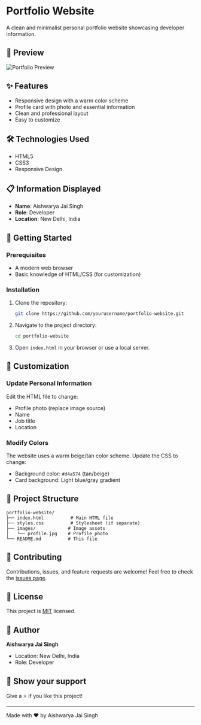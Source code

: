 # Portfolio Website

A clean and minimalist personal portfolio website showcasing developer information.

## 🎨 Preview

![Portfolio Preview](<img width="1883" height="903" alt="image" src="https://github.com/user-attachments/assets/9851be8d-8ad6-4c79-8586-6b2401e69a0a" />
)

## ✨ Features

- Responsive design with a warm color scheme
- Profile card with photo and essential information
- Clean and professional layout
- Easy to customize

## 🛠️ Technologies Used

- HTML5
- CSS3
- Responsive Design

## 📋 Information Displayed

- **Name**: Aishwarya Jai Singh
- **Role**: Developer
- **Location**: New Delhi, India

## 🚀 Getting Started

### Prerequisites

- A modern web browser
- Basic knowledge of HTML/CSS (for customization)

### Installation

1. Clone the repository:
   ```bash
   git clone https://github.com/yourusername/portfolio-website.git
   ```

2. Navigate to the project directory:
   ```bash
   cd portfolio-website
   ```

3. Open `index.html` in your browser or use a local server.

## 🎨 Customization

### Update Personal Information

Edit the HTML file to change:
- Profile photo (replace image source)
- Name
- Job title
- Location

### Modify Colors

The website uses a warm beige/tan color scheme. Update the CSS to change:
- Background color: `#d4a574` (tan/beige)
- Card background: Light blue/gray gradient

## 📁 Project Structure

```
portfolio-website/
├── index.html          # Main HTML file
├── styles.css          # Stylesheet (if separate)
├── images/            # Image assets
│   └── profile.jpg    # Profile photo
└── README.md          # This file
```

## 🤝 Contributing

Contributions, issues, and feature requests are welcome! Feel free to check the [issues page](https://github.com/yourusername/portfolio-website/issues).

## 📝 License

This project is [MIT](LICENSE) licensed.

## 👤 Author

**Aishwarya Jai Singh**
- Location: New Delhi, India
- Role: Developer

## 🌟 Show your support

Give a ⭐️ if you like this project!

---

Made with ❤️ by Aishwarya Jai Singh
